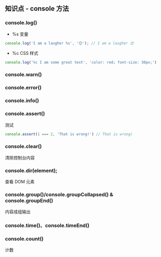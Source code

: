 ## 知识点 - console 方法

### console.log()

- %s 变量

```js
console.log('I am a laugher %s', '😊'); // I am a laugher 😊
```

- %c CSS 样式

```js
console.log('%c I am some great text', 'color: red; font-size: 30px;')
```

### console.warn()

### console.error()

### console.info()

### console.assert()

测试

```js
console.assert(1 === 2, 'That is wrong!') // That is wrong!
```

### console.clear()

清除控制台内容

### console.dir(element);

查看 DOM 元素

### console.group()/console.groupCollapsed() & console.groupEnd()

内容成组输出

### console.time()、console.timeEnd()

### console.count() 

计数



